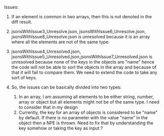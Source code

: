 Issues:
1. If an element is common in two arrays, then this is not denoted in the diff result.

2. jsonsWithIssue3_Unresolve.json, jsonsWithIssue6_Unresolve.json, jsonsWithIssue8_Unresolve.json is unresolved because it is an array where all the elements are not of the same type. 

3. jsonsWithIssue4_Unresolved.json, jsonsWithIssue5_Unresolved.json,jsonsWithIssue7_Unresolved.json  is unresolved because none of the keys in the objects are "name" hence the code will not be able to sort the objects in the array and because of that it will fail to compare them. We need to extend the code to take any sort of keys.

4. So, the issues can be basically divided into two types:
    1. In an array, I am assuming all elements to be either string, number, array or object but all elements might not be of the same type. I need to consider that in my design
    2. Currently, the key for an array of objects is considered to be "name" by default. If there is no parameter with the value "name" in the object then a NPE is thrown. Need to fix that by understanding the key somehow or taking the key as input ?